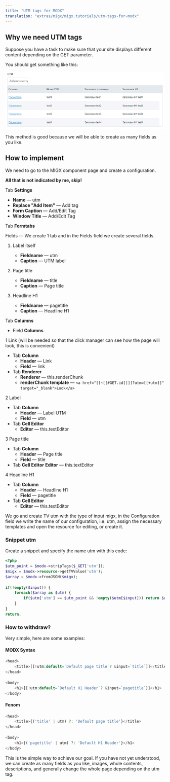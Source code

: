 ```yaml
---
title: "UTM tags for MODX"
translation: "extras/migx/migx.tutorials/utm-tags-for-modx"
---
```


## Why we need UTM tags

Suppose you have a task to make sure that your site displays different content depending on the GET parameter.

You should get something like this:

![](utm-tags-for-modx.png)

This method is good because we will be able to create as many fields as you like.

## How to implement

We need to go to the MIGX component page and create a configuration.

**All that is not indicated by me, skip!**

Tab **Settings**

- **Name** — utm
- **Replace "Add Item"** — Add tag
- **Form Caption** — Add/Edit Tag
- **Window Title** — Add/Edit Tag

Tab **Formtabs**

Fields — We create 1 tab and in the Fields field we create several fields.

1. Label itself
   - **Fieldname** — utm
   - **Caption** — UTM label

2. Page title
    - **Fieldname** — title
    - **Caption** — Page title

3. Headline H1
    - **Fieldname** — pagetitle
    - **Caption** — Headline H1

Tab **Columns**

- Field **Columns**

1 Link (will be needed so that the click manager can see how the page will look, this is convenient)

- Tab **Column**
  - **Header** — Link
  - **Field** — link
- Tab **Renderer**
  - **Renderer** — this.renderChunk
  - **renderChunk template** — `<a href="[[~[[#GET.id]]]]?utm=[[+utm]]" target="_blank">Look</a>`

2 Label

- Tab **Column**
  - **Header** — Label UTM
  - **Field** — utm
- Tab **Cell Editor**
  - **Editor** — this.textEditor

3 Page title

- Tab **Column**
  - **Header** — Page title
  - **Field** — title
- Tab **Cell Editor**
**Editor** — this.textEditor

4 Headline H1

- Tab **Column**
  - **Header** — Headline H1
  - **Field** — pagetitle
- Tab **Cell Editor**
  - **Editor** — this.textEditor

We go and create TV utm with the type of input migx, in the Configuration field we write the name of our configuration, i.e. utm, assign the necessary templates and open the resource for editing, or create it.

### Snippet utm

Create a snippet and specify the name utm with this code:

``` php
<?php
$utm_point = $modx->stripTags($_GET['utm']);
$migx = $modx->resource->getTVValue('utm');
$array = $modx->fromJSON($migx);

if(!empty($input)) {
    foreach($array as $utm) {
        if($utm['utm'] == $utm_point && !empty($utm[$input])) return $utm[$input];
    }
}
return;
```

### How to withdraw?

Very simple, here are some examples:

#### MODX Syntax

``` php
<head>
    <title>[[!utm:default=`Default page title`? &input=`title`]]</title>
</head>

<body>
    <h1>[[!utm:default=`Default H1 Header`? &input=`pagetitle`]]</h1>
</body>
```

#### Fenom

``` php
<head>
    <title>{('title' | utm) ?: 'Default page title'}</title>
</head>

<body>
    <h1>{('pagetitle' | utm) ?: 'Default H1 Header'}</h1>
</body>
```

This is the simple way to achieve our goal. If you have not yet understood, we can create as many fields as you like, images, whole contents, descriptions, and generally change the whole page depending on the utm tag.
